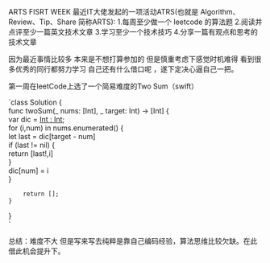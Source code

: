 ARTS FISRT WEEK
最近IT大佬发起的一项活动ATRS(也就是 Algorithm、Review、Tip、Share 简称ARTS):
1.每周至少做一个 leetcode 的算法题
2.阅读并点评至少一篇英文技术文章
3.学习至少一个技术技巧
4.分享一篇有观点和思考的技术文章

因为最近事情比较多 本来是不想打算参加的 但是慎重考虑下感觉时机难得 看到很多优秀的同行都努力学习 自己还有什么借口呢 ，遂下定决心逼自己一把。

第一周在leetCode上选了一个简易难度的Two Sum（swift）

`class Solution {  
    func twoSum(_ nums: [Int], _ target: Int) -> [Int] {  
        var dic = [Int : Int]();  
         for (i,num) in nums.enumerated() {  
            let last = dic[target - num]  
            if (last != nil) {  
                return [last!,i]  
            }  
            dic[num] = i  
        }  
          
        return [];  
    }  
}  
`

总结：难度不大 但是写来写去纯粹是靠自己编码经验，算法思维比较欠缺。在此借此机会提升下。
